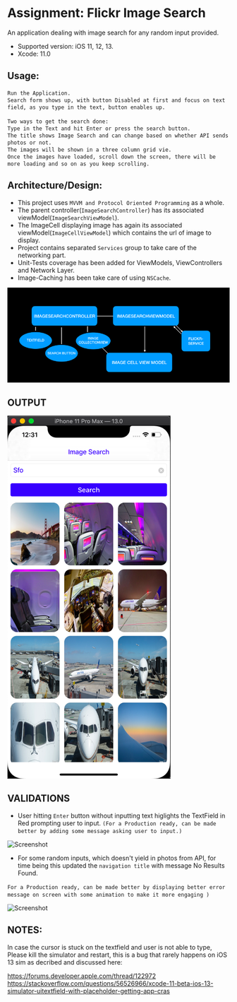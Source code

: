 # Assignment: Flickr Image Search
 An application dealing with image search for any random input provided.
 * Supported version: iOS 11, 12, 13.
 * Xcode: 11.0
 
 ## Usage:
 ```
 Run the Application.
 Search form shows up, with button Disabled at first and focus on text field, as you type in the text, button enables up.
 
 Two ways to get the search done:
 Type in the Text and hit Enter or press the search button.
 The title shows Image Search and can change based on whether API sends photos or not.
 The images will be shown in a three column grid vie.
 Once the images have loaded, scroll down the screen, there will be more loading and so on as you keep scrolling.
 
 ```
  ## Architecture/Design:
  
  * This project uses ```MVVM and Protocol Oriented Programming``` as a whole. 
  * The parent controller(```ImageSearchController```) has its associated viewModel(```ImageSearchViewModel```). 
  * The ImageCell displaying image has again its associated viewModel(```ImageCellViewModel```) which contains the url of image to display.
  * Project contains separated ```Services``` group to take care of the networking part.
  * Unit-Tests coverage has been added for ViewModels, ViewControllers and Network Layer.
  * Image-Caching has been take care of using ```NSCache```.


  ![Screenshot](https://github.com/anshu10165/Images/blob/master/Screenshot%202019-10-02%20at%2012.24.18%20PM.png)
  
  ## OUTPUT
  ![Screenshot](https://github.com/anshu10165/Images/blob/master/Screenshot%202019-10-02%20at%2012.31.46%20PM.png)
  
  ## VALIDATIONS
  
  * User hitting ```Enter``` button without inputting text higlights the TextField in Red prompting user to input. 
  ```(For a Production ready, can be made better by adding some message asking user to input.)```
  
  ![Screenshot](https://github.com/anshu10165/Images/blob/master/Screenshot%202019-10-02%20at%2012.33.21%20PM.png)
  
  * For some random inputs, which doesn't yield in photos from API, for time being this updated the ```navigation title``` 
  with message No Results Found.
  
  ```For a Production ready, can be made better by displaying better error message on screen with some animation to make it more engaging )```
  
  ![Screenshot](https://github.com/anshu10165/Images/blob/master/Screenshot%202019-10-02%20at%2012.33.33%20PM.png)
  
  ## NOTES:
  In case the cursor is stuck on the textfield and user is not able to type, Please kill the simulator and restart, this is a bug that rarely
  happens on iOS 13 sim as decribed and discussed here:
  
  https://forums.developer.apple.com/thread/122972
  https://stackoverflow.com/questions/56526966/xcode-11-beta-ios-13-simulator-uitextfield-with-placeholder-getting-app-cras	
  
  
